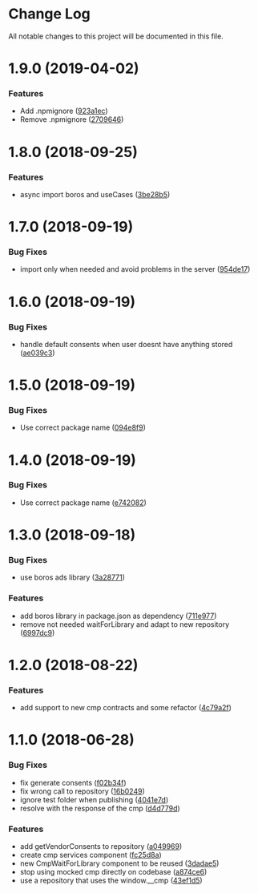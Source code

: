 # Change Log

All notable changes to this project will be documented in this file.

<a name="1.9.0"></a>
# 1.9.0 (2019-04-02)


### Features

* Add .npmignore ([923a1ec](https://github.com/SUI-Components/schibsted-spain-components/commit/923a1ec))
* Remove .npmignore ([2709646](https://github.com/SUI-Components/schibsted-spain-components/commit/2709646))



<a name="1.8.0"></a>
# 1.8.0 (2018-09-25)


### Features

* async import boros and useCases ([3be28b5](https://github.com/SUI-Components/schibsted-spain-components/commit/3be28b5))



<a name="1.7.0"></a>
# 1.7.0 (2018-09-19)


### Bug Fixes

* import only when needed and avoid problems in the server ([954de17](https://github.com/SUI-Components/schibsted-spain-components/commit/954de17))



<a name="1.6.0"></a>
# 1.6.0 (2018-09-19)


### Bug Fixes

* handle default consents when user doesnt have anything stored ([ae039c3](https://github.com/SUI-Components/schibsted-spain-components/commit/ae039c3))



<a name="1.5.0"></a>
# 1.5.0 (2018-09-19)


### Bug Fixes

* Use correct package name ([094e8f9](https://github.com/SUI-Components/schibsted-spain-components/commit/094e8f9))



<a name="1.4.0"></a>
# 1.4.0 (2018-09-19)


### Bug Fixes

* Use correct package name ([e742082](https://github.com/SUI-Components/schibsted-spain-components/commit/e742082))



<a name="1.3.0"></a>
# 1.3.0 (2018-09-18)


### Bug Fixes

* use boros ads library ([3a28771](https://github.com/SUI-Components/schibsted-spain-components/commit/3a28771))


### Features

* add boros library in package.json as dependency ([711e977](https://github.com/SUI-Components/schibsted-spain-components/commit/711e977))
* remove not needed waitForLibrary and adapt to new repository ([6997dc9](https://github.com/SUI-Components/schibsted-spain-components/commit/6997dc9))



<a name="1.2.0"></a>
# 1.2.0 (2018-08-22)


### Features

* add support to new cmp contracts and some refactor ([4c79a2f](https://github.com/SUI-Components/schibsted-spain-components/commit/4c79a2f))



<a name="1.1.0"></a>
# 1.1.0 (2018-06-28)


### Bug Fixes

* fix generate consents ([f02b34f](https://github.com/SUI-Components/schibsted-spain-components/commit/f02b34f))
* fix wrong call to repository ([16b0249](https://github.com/SUI-Components/schibsted-spain-components/commit/16b0249))
* ignore test folder when publishing ([4041e7d](https://github.com/SUI-Components/schibsted-spain-components/commit/4041e7d))
* resolve with the response of the cmp ([d4d779d](https://github.com/SUI-Components/schibsted-spain-components/commit/d4d779d))


### Features

* add getVendorConsents to repository ([a049969](https://github.com/SUI-Components/schibsted-spain-components/commit/a049969))
* create cmp services component ([fc25d8a](https://github.com/SUI-Components/schibsted-spain-components/commit/fc25d8a))
* new CmpWaitForLibrary component to be reused ([3dadae5](https://github.com/SUI-Components/schibsted-spain-components/commit/3dadae5))
* stop using mocked cmp directly on codebase ([a874ce6](https://github.com/SUI-Components/schibsted-spain-components/commit/a874ce6))
* use a repository that uses the window.__cmp ([43ef1d5](https://github.com/SUI-Components/schibsted-spain-components/commit/43ef1d5))




